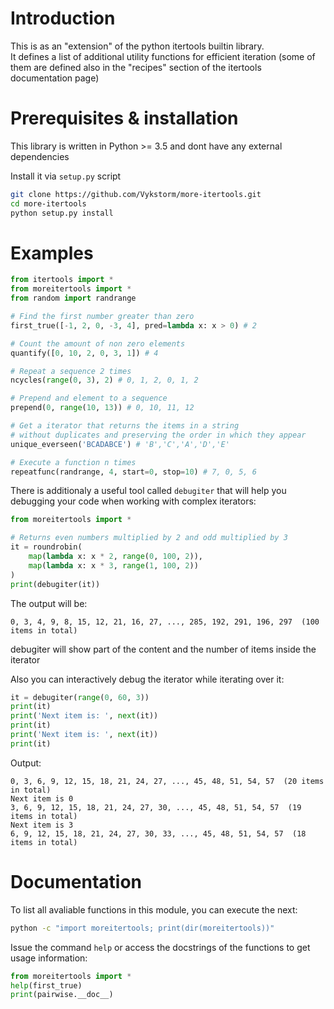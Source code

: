 
# Introduction

This is as an "extension" of the python itertools builtin library. <br/>
It defines a list of additional utility functions for efficient iteration (some of them are defined also in the "recipes" section of the itertools documentation page)

# Prerequisites & installation

This library is written in Python >= 3.5 and dont have any external dependencies

Install it via ```setup.py``` script

```bash
git clone https://github.com/Vykstorm/more-itertools.git
cd more-itertools
python setup.py install
```

# Examples

```python
from itertools import *
from moreitertools import *
from random import randrange

# Find the first number greater than zero
first_true([-1, 2, 0, -3, 4], pred=lambda x: x > 0) # 2

# Count the amount of non zero elements
quantify([0, 10, 2, 0, 3, 1]) # 4

# Repeat a sequence 2 times
ncycles(range(0, 3), 2) # 0, 1, 2, 0, 1, 2

# Prepend and element to a sequence
prepend(0, range(10, 13)) # 0, 10, 11, 12

# Get a iterator that returns the items in a string
# without duplicates and preserving the order in which they appear
unique_everseen('BCADABCE') # 'B','C','A','D','E'

# Execute a function n times
repeatfunc(randrange, 4, start=0, stop=10) # 7, 0, 5, 6
```
There is additionaly a useful tool called ```debugiter``` that will help you debugging your code when working with complex iterators:
```python
from moreitertools import *

# Returns even numbers multiplied by 2 and odd multiplied by 3
it = roundrobin(
    map(lambda x: x * 2, range(0, 100, 2)),
    map(lambda x: x * 3, range(1, 100, 2))
)
print(debugiter(it))
```
The output will be:
```
0, 3, 4, 9, 8, 15, 12, 21, 16, 27, ..., 285, 192, 291, 196, 297  (100 items in total)
```

 debugiter will show part of the content and the number of items inside the iterator

Also you can interactively debug the iterator while iterating over it:

```python
it = debugiter(range(0, 60, 3))
print(it)
print('Next item is: ', next(it))
print(it)
print('Next item is: ', next(it))
print(it)

```
Output:
```
0, 3, 6, 9, 12, 15, 18, 21, 24, 27, ..., 45, 48, 51, 54, 57  (20 items in total)
Next item is 0
3, 6, 9, 12, 15, 18, 21, 24, 27, 30, ..., 45, 48, 51, 54, 57  (19 items in total)
Next item is 3
6, 9, 12, 15, 18, 21, 24, 27, 30, 33, ..., 45, 48, 51, 54, 57  (18 items in total)

```



# Documentation

To list all avaliable functions in this module, you can
execute the next:
```bash
python -c "import moreitertools; print(dir(moreitertools))"
```

Issue the command ```help``` or access the docstrings of the functions to get usage information:

```python
from moreitertools import *
help(first_true)
print(pairwise.__doc__)
```

